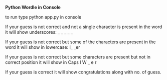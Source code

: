 **Python Wordle in Console** 


to run type python app.py in console

If your guess is not correct and not a single character is present in the word it will show underscores: _ _ _ _ _

If your guess is not correct but some of the characters are present in the word it will show in lowercase: l_ _er

If your guess is not correct but some characters are present  but not in correct position it will show in Caps  l W _ e r

If your guess is  correct it will show congratulations along with no. of guess.
